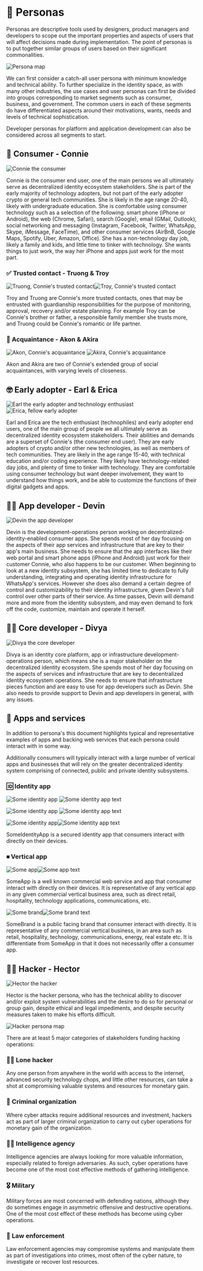 # 👤 Personas

Personas are descriptive tools used by designers, product managers and developers to scope out the important properties and aspects of users that will affect decisions made during implementation. The point of personas is to put together similar groups of users based on their significant commonalities.

![Persona map][persona-map]

[persona-map]: images/persona-map.png

We can first consider a catch-all user persona with minimum knowledge and technical ability. To further specialize in the identity space, as with many other industries, the use cases and user personas can first be divided into groups corresponding to market segments such as consumer, business, and government. The common users in each of these segments do have differentiated aspects around their motivations, wants, needs and levels of technical sophistication.

Developer personas for platform and application development can also be considered across all segments to start.

## 👩 Consumer - Connie

![Connie the consumer][connie-consumer]

[connie-consumer]: images/connie-consumer.png

Connie is the consumer end user, one of the main persons we all ultimately serve as decentralized identity ecosystem stakeholders. She is part of the early majority of technology adopters, but not part of the early adopter crypto or general tech communities. She is likely in the age range 20-40, likely with undergraduate education. She is comfortable using consumer technology such as a selection of the following: smart phone (iPhone or Android), the web (Chrome, Safari), search (Google), email (GMail, Outlook), social networking and messaging (Instagram, Facebook, Twitter, WhatsApp, Skype, iMessage, FaceTime), and other consumer services (AirBnB, Google Maps, Spotify, Uber, Amazon, Office). She has a non-technology day job, likely a family and kids, and little time to tinker with technology. She wants things to just work, the way her iPhone and apps just work for the most part.

### ✅ Trusted contact - Truong & Troy 

![Truong, Connie's trusted contact][truong-trusted-contact]![Troy, Connie's trusted contact][troy-trusted-contact]

[truong-trusted-contact]: images/truong-trusted-contact@128h.png
[troy-trusted-contact]: images/troy-trusted-contact@128h.png

Troy and Truong are Connie's more trusted contacts, ones that may be entrusted with guardianship responsibilities for the purpose of monitoring, approval, recovery and/or estate planning. For example Troy can be Connie's brother or father, a responsible family member she trusts more, and Truong could be Connie's romantic or life partner.

### 👋 Acquaintance - Akon & Akira

![Akon, Connie's acquaintance][akon-acquaintance] ![Akira, Connie's acquaintance][akira-acquaintance]

[akon-acquaintance]: images/akon-acquaintance@128h.png
[akira-acquaintance]: images/akira-acquaintance@128h.png

Akon and Akira are two of Connie's extended group of social acquaintances, with varying levels of closeness.

## 🤓 Early adopter - Earl & Erica

![Earl the early adopter and technology enthusiast][earl-early-adopter] ![Erica, fellow early adopter][erica-early-adopter]

[earl-early-adopter]: images/earl-early-adopter.png
[erica-early-adopter]: images/erica-early-adopter.png

Earl and Erica are the tech enthusiast (technophiles) and early adopter end users, one of the main group of people we all ultimately serve as decentralized identity ecosystem stakeholders. Their abilities and demands are a superset of Connie's (the consumer end user). They are early adopters of crypto and/or other new technologies, as well as members of tech communities. They are likely in the age range 15-40, with technical education and/or coding experience. They likely have technology-related day jobs, and plenty of time to tinker with technology. They are comfortable using consumer technology but want deeper involvement, they want to understand how things work, and be able to customize the functions of their digital gadgets and apps.

## 🧑‍💻 App developer - Devin

![Devin the app developer][devin-app-dev]

[devin-app-dev]: images/devin-app-dev.png

Devin is the development-operations person working on decentralized-identity-enabled consumer apps. She spends most of her day focusing on the aspects of their app services and infrastructure that are key to their app's main business. She needs to ensure that the app interfaces like their web portal and smart phone apps (iPhone and Android) just work for their customer Connie, who also happens to be our customer. When beginning to look at a new identity subsystem, she has limited time to dedicate to fully understanding, integrating and operating identity infrastructure for WhatsApp's services. However she does also demand a certain degree of control and customizability to their identity infrastructure, given Devin's full control over other parts of their service. As time passes, Devin will demand more and more from the identity subsystem, and may even demand to fork off the code, customize, maintain and operate it herself.

## 🧑‍💻 Core developer - Divya

![Divya the core developer][divya-core-dev]

[divya-core-dev]: images/divya-core-dev.png

Divya is an identity core platform, app or infrastructure development-operations person, which means she is a major stakeholder on the decentralized identity ecosystem. She spends most of her day focusing on the aspects of services and infrastructure that are key to decentralized identity ecosystem operations. She needs to ensure that infrastructure pieces function and are easy to use for app developers such as Devin. She also needs to provide support to Devin and app developers in general, with any issues.

## 📲 Apps and services

In addition to persona's this document highlights typical and representative examples of apps and backing web services that each persona could interact with in some way.

Additionally consumers will typically interact with a large number of vertical apps and businesses that will rely on the greater decentralized identity system comprising of connected, public and private identity subsystems.

### 🆔 Identity app

![Some identity app](images/some-identity-app.png)
![Some identity app text](images/some-identity-app-text.png)


![Some identity app](images/some-identity-app@128h.png)
![Some identity app text](images/some-identity-app-text@128h.png)


![Some identity app][some-identity-app]![Some identity app text][some-identity-app-text]

[some-identity-app]: images/some-identity-app@128h.png
[some-identity-app-text]: images/some-identity-app-text@128h.png

SomeIdentityApp is a secured identity app that consumers interact with directly on their devices.

### ⏹ Vertical app

![Some app][some-app]![Some app text][some-app-text]

[some-app]: images/some-app@128h.png
[some-app-text]: images/some-app-text@128h.png

SomeApp is a well known commercial web service and app that consumer interact with directly on their devices. It is representative of any vertical app in any given commercial vertical business area, such as direct retail, hospitality, technology applications, communications, etc.

![Some brand][some-brand]![Some brand text][some-brand-text]

[some-brand]: images/some-brand@64h.png
[some-brand-text]: images/some-brand-text@64h.png

SomeBrand is a public facing brand that consumer interact with directly. It is representative of any commercial vertical business, in an area such as retail, hospitality, technology, communications, energy, real estate etc. It is differentiate from SomeApp in that it does not necessarily offer a consumer app.

## 👨‍💻 Hacker - Hector

![Hector the hacker][hector-hacker]

[hector-hacker]: images/hector-hacker.png

Hector is the hacker persona, who has the technical ability to discover and/or exploit system vulnerabilities and the desire to do so for personal or group gain, despite ethical and legal impediments, and despite security measures taken to make his efforts difficult.

![Hacker persona map][hacker-persona-map]

[hacker-persona-map]: images/hacker-persona-map.png

There are at least 5 major categories of stakeholders funding hacking operations:

### 👨‍💻 Lone hacker

Any one person from anywhere in the world with access to the internet, advanced security technology chops, and little other resources, can take a shot at compromising valuable systems and resources for monetary gain.

### 🔫 Criminal organization

Where cyber attacks require additional resources and investment, hackers act as part of larger criminal organization to carry out cyber operations for monetary gain of the organization.

### 🕵️‍♀️ Intelligence agency

Intelligence agencies are always looking for more valuable information, especially related to foreign adversaries. As such, cyber operations have become one of the most cost effective methods of gathering intelligence.

### 🎖 Military

Military forces are most concerned with defending nations, although they do sometimes engage in asymmetric offensive and destructive operations. One of the most cost effect of these methods has become using cyber operations.

### 👮 Law enforcement

Law enforcement agencies may compromise systems and manipulate them as part of investigations into crimes, most often of the cyber nature, to investigate or recover lost resources.
